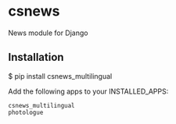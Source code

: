csnews
======

News module for Django


Installation
-------------

$ pip install csnews_multilingual

Add the following apps to your INSTALLED_APPS:

    csnews_multilingual
    photologue
